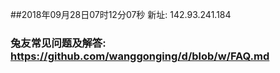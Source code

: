 ##2018年09月28日07时12分07秒 新址: 142.93.241.184
### 兔友常见问题及解答: https://github.com/wanggonging/d/blob/w/FAQ.md
